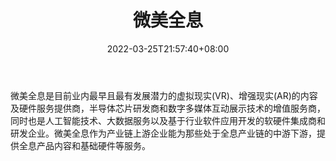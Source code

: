 ﻿---
weight: 
title: "微美全息"
description: "微美全息是目前业内最早且最有发展潜力的虚拟现实(VR)、增强现实(AR)的内容及硬件服务提供商，半导体芯片研发商和数字多媒体互动展示技术的增值服务商，同时也是人工智能技术、大数据服务以及基于行业软件应用开发的软硬件集成商和研发企业。微美全息作为产业链上游企业能为那些处于全息产业链的中游下游，提供全息产品内容和基础硬件等服务。"
date: 2022-03-25T21:57:40+08:00
lastmod: 2022-03-25T16:45:40+08:00
draft: false
authors: ["Metabd"]
featuredImage: "414.jpg"
link: "http://www.wimiar.com/"
tags: ["微美全息","全息影像"]
categories: ["navigation"]
navigation: ["全息影像"]
lightgallery: true
toc: true
pinned: false
recommend: false
recommend1: false
---
微美全息是目前业内最早且最有发展潜力的虚拟现实(VR)、增强现实(AR)的内容及硬件服务提供商，半导体芯片研发商和数字多媒体互动展示技术的增值服务商，同时也是人工智能技术、大数据服务以及基于行业软件应用开发的软硬件集成商和研发企业。微美全息作为产业链上游企业能为那些处于全息产业链的中游下游，提供全息产品内容和基础硬件等服务。

